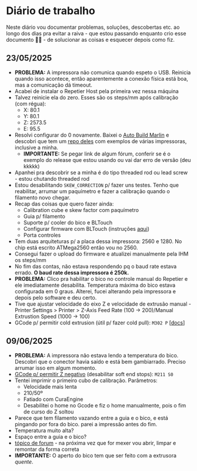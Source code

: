 # Diário de trabalho

Neste diário vou documentar problemas, soluções, descobertas etc. ao longo dos dias pra evitar a raiva - que estou passando enquanto crio esse documento 🤦‍♂️ - de solucionar as coisas e esquecer depois como fiz.

## 23/05/2025

- **PROBLEMA:** A impressora não comunica quando espeto o USB. Reinicia quando isso acontece, então aparentemente a conexão física está boa, mas a comunicação dá timeout.
- Acabei de instalar o Repetier Host pela primeira vez nessa máquina
- Talvez reinicie ela do zero. Esses são os steps/mm após calibração (com régua):
  - X: 80.1
  - Y: 80.1
  - Z: 2573.5
  - E: 95.5
- Resolvi configurar do 0 novamente. Baixei o [Auto Build Marlin](https://marlinfw.org/docs/basics/auto_build_marlin.html) e descobri que tem um [repo deles](https://github.com/MarlinFirmware/Configurations/tree/release-2.1.2.1/config/examples) com exemplos de várias impressoras, inclusive a minha.
  - **IMPORTANTE:** Se pegar link de algum fórum, conferir se é o exemplo do release que estou usando ou vai dar erro de versão (deu kkkkk)
- Apanhei pra descobrir se a minha é do tipo threaded rod ou lead screw - estou chutando threaded rod
- Estou desabilitando `SKEW_CORRECTION` p/ fazer uns testes. Tenho que reabilitar, arrumar um paquímetro e fazer a calibração quando o filamento novo chegar.
- Recap das coisas que quero fazer ainda:
  - Calibration cube e skew factor com paquímetro
  - Guia p/ filamento
  - Suporte p/ cooler do bico e BLTouch
  - Configurar firmware com BLTouch (instruções [aqui](https://github.com/MarlinFirmware/Configurations/tree/release-2.1.2.1/config/examples/Geeetech/Prusa%20i3%20Pro%20B/noprobe#3dtouch-auto-leveling-sensor))
  - Porta controles
- Tem duas arquiteturas p/ a placa dessa impressora: 2560 e 1280. No chip está escrito ATMega2560 então vou no 2560.
- Consegui fazer o upload do firmware e atualizei manualmente pela IHM os steps/mm
- No fim das contas, não estava respondendo pq o baud rate estava errado. **O baud rate dessa impressora é 250k.**
- **PROBLEMA:** Clico pra habilitar o bico no controle manual do Repetier e ele imediatamente desabilita. Temperatura máxima do bico estava configurada em 0 graus. Alterei, fucei alterando pela impressora e depois pelo software e deu certo.
- Tive que ajustar velocidade do eixo Z e velocidade de extrusão manual - Printer Settings > Printer > Z-Axis Feed Rate (100 -> 200)/Manual Extrustion Speed (1000 -> 100)
- GCode p/ permitir cold extrusion (útil p/ fazer cold pull): `M302 P` [[docs](https://marlinfw.org/docs/gcode/M302.html)]

## 09/06/2025

- **PROBLEMA:** A impressora não estava lendo a temperatura do bico. Descobri que o conector havia saído e está bem gambiarrado. Preciso arrumar isso em algum momento.
- [GCode p/ permitir Z negativo](https://www.reddit.com/r/CR10/comments/mpyqvi/marlin_move_z_axis_only_lets_me_move_in_the/) (desabilitar soft end stops): `M211 S0`
- Tentei imprimir o primeiro cubo de calibração. Parâmetros:
  - Velocidade mais lenta
  - 210/50º
  - Fatiado com CuraEngine
  - Desabilitei o home no Gcode e fiz o home manualmente, pois o fim de curso do Z soltou
- Parece que tem filamento vazando entre a guia e o bico, e está pingando por fora do bico. parei a impressão antes do fim.
- Temperatura muito alta?
- Espaço entre a guia e o bico?
- [tópico de forum](https://forum.prusa3d.com/forum/original-prusa-i3-mk3s-mk3-hardware-firmware-and-software-help/filament-leaking-over-eater-block-but-i-cant-screw-the-nozzle-in-more/) - na próxima vez que for mexer vou abrir, limpar e remontar da forma correta
- **IMPORTANTE:** O aperto do bico tem que ser feito com a extrusora _quente_.
